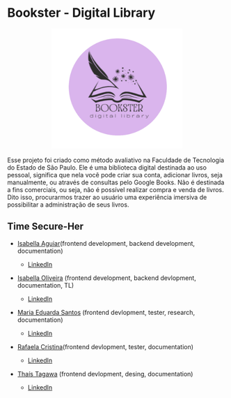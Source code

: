 # Bookster - Digital Library
<p align="center">
  <img src="https://github.com/Iaguiar-c/Library/blob/master/bannerBookster%20(1).png" alt="Logo da Aplicação" width="300">
</p>

Esse projeto foi criado como método avaliativo na Faculdade de Tecnologia do Estado de São Paulo. Ele é uma biblioteca digital destinada ao uso pessoal, significa que nela você pode criar sua conta, adicionar livros, seja manualmente, ou através de consultas pelo Google Books. Não é destinada a fins comerciais, ou seja, não é possível realizar compra e venda de livros. Dito isso, procurarmos trazer ao usuário uma experiência imersiva de possibilitar a administração de seus livros.

## Time Secure-Her

* [Isabella Aguiar](https://github.com/zacharyjbaldwin)​ (frontend development, backend development, documentation)
  * [LinkedIn](https://www.linkedin.com/in/isabella-aguiar-bb5a41248/)
    
* [Isabella Oliveira](https://github.com/isabellacoliveira)​ (frontend development, backend devlopment, documentation, TL)
  * [LinkedIn](https://www.linkedin.com/in/isabella-cruz-de-oliveira-b761b7233?utm_source=share&utm_campaign=share_via&utm_content=profile&utm_medium=ios_app)
    
* [Maria Eduarda Santos](https://github.com/Mariajesus65) (frontend devlopment, tester, research, documentation)
  * [LinkedIn](https://www.linkedin.com/in/maria-eduarda-de-jesus-b24b86200?trk=contact-info)
    
* [Rafaela Cristina](https://github.com/rafaela-css)​ (frontend devlopment, tester, documentation)
  * [LinkedIn](https://www.linkedin.com/in/rafaela-css?utm_source=share&utm_campaign=share_via&utm_content=profile&utm_medium=android_app)
    
* [Thaís Tagawa](https://github.com/ThaisYassue) (frontend devlopment, desing, documentation)
  * [LinkedIn](https://www.linkedin.com/in/tha%C3%ADs-tagawa/)
